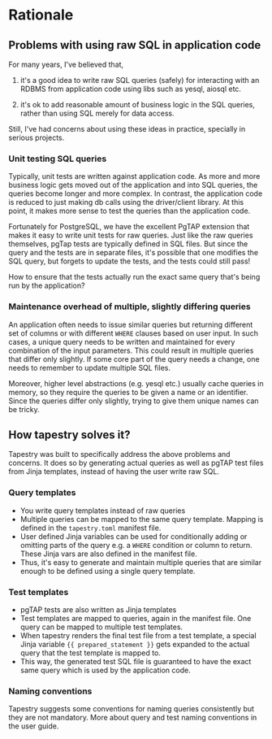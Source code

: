 # Rationale

## Problems with using raw SQL in application code

For many years, I've believed that,

1. it's a good idea to write raw SQL queries (safely) for interacting
   with an RDBMS from application code using libs such as yesql,
   aiosql etc.

2. it's ok to add reasonable amount of business logic in the SQL
   queries, rather than using SQL merely for data access.

Still, I've had concerns about using these ideas in practice,
specially in serious projects.

### Unit testing SQL queries

Typically, unit tests are written against application code. As more
and more business logic gets moved out of the application and into SQL
queries, the queries become longer and more complex. In contrast, the
application code is reduced to just making db calls using the
driver/client library. At this point, it makes more sense to test the
queries than the application code.

Fortunately for PostgreSQL, we have the excellent PgTAP extension that
makes it easy to write unit tests for raw queries. Just like the raw
queries themselves, pgTap tests are typically defined in SQL
files. But since the query and the tests are in separate files, it's
possible that one modifies the SQL query, but forgets to update the
tests, and the tests could still pass!

How to ensure that the tests actually run the exact same query that's
being run by the application?

### Maintenance overhead of multiple, slightly differing queries

An application often needs to issue similar queries but returning
different set of columns or with different `WHERE` clauses based on
user input. In such cases, a unique query needs to be written and
maintained for every combination of the input parameters.  This could
result in multiple queries that differ only slightly. If some core
part of the query needs a change, one needs to remember to update
multiple SQL files.

Moreover, higher level abstractions (e.g. yesql etc.) usually cache
queries in memory, so they require the queries to be given a name or
an identifier. Since the queries differ only slightly, trying to give
them unique names can be tricky. 

## How tapestry solves it?

Tapestry was built to specifically address the above problems and
concerns. It does so by generating actual queries as well as pgTAP
test files from Jinja templates, instead of having the user write raw
SQL.

### Query templates

* You write query templates instead of raw queries
* Multiple queries can be mapped to the same query template. Mapping
  is defined in the `tapestry.toml` manifest file.
* User defined Jinja variables can be used for conditionally adding or
  omitting parts of the query e.g. a `WHERE` condition or column to
  return. These Jinja vars are also defined in the manifest file.
* Thus, it's easy to generate and maintain multiple queries that are
  similar enough to be defined using a single query template.

### Test templates

* pgTAP tests are also written as Jinja templates
* Test templates are mapped to queries, again in the manifest
  file. One query can be mapped to multiple test templates.
* When tapestry renders the final test file from a test template, a
  special Jinja variable `{{ prepared_statement }}` gets expanded to
  the actual query that the test template is mapped to.
* This way, the generated test SQL file is guaranteed to have the
  exact same query which is used by the application code.

### Naming conventions

Tapestry suggests some conventions for naming queries consistently but
they are not mandatory. More about query and test naming conventions
in the user guide.
